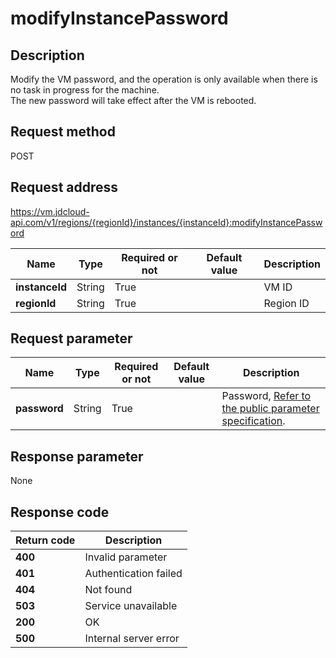 # modifyInstancePassword


## Description
Modify the VM password, and the operation is only available when there is no task in progress for the machine. <br>
The new password will take effect after the VM is rebooted.


## Request method
POST

## Request address
https://vm.jdcloud-api.com/v1/regions/{regionId}/instances/{instanceId}:modifyInstancePassword

|Name|Type|Required or not|Default value|Description|
|---|---|---|---|---|
|**instanceId**|String|True| |VM ID|
|**regionId**|String|True| |Region ID|

## Request parameter
|Name|Type|Required or not|Default value|Description|
|---|---|---|---|---|
|**password**|String|True| |Password, <a href="http://docs.jdcloud.com/virtual-machines/api/general_parameters">Refer to the public parameter specification</a>.|


## Response parameter
None


## Response code
|Return code|Description|
|---|---|
|**400**|Invalid parameter|
|**401**|Authentication failed|
|**404**|Not found|
|**503**|Service unavailable|
|**200**|OK|
|**500**|Internal server error|
